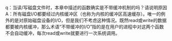 q：当读/写磁盘文件时，本章中描述的函数确实是不带缓冲机制的吗？请说明原因
A：所有磁盘I/O都要经过内核缓冲区（也称为内核的缓冲区高速缓存）。唯一的例外的是对原始磁盘设备的I/O，但是我们不考虑这种情况。既然read或write的数据都要被内核缓冲，那么术语“不带缓冲的I/O”指的是在用户的进程中对这两个函数不会自动缓冲，每次read或write就要进行一次系统调用。
